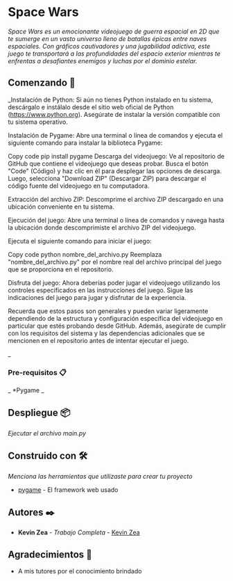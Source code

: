 # Space Wars

_Space Wars es un emocionante videojuego de guerra espacial en 2D que te sumerge en un vasto universo lleno de batallas épicas entre naves espaciales. Con gráficos cautivadores y una jugabilidad adictiva, este juego te transportará a las profundidades del espacio exterior mientras te enfrentas a desafiantes enemigos y luchas por el dominio estelar._

## Comenzando 🚀

_Instalación de Python: Si aún no tienes Python instalado en tu sistema, descárgalo e instálalo desde el sitio web oficial de Python (https://www.python.org). Asegúrate de instalar la versión compatible con tu sistema operativo.

Instalación de Pygame: Abre una terminal o línea de comandos y ejecuta el siguiente comando para instalar la biblioteca Pygame:

Copy code
pip install pygame
Descarga del videojuego: Ve al repositorio de GitHub que contiene el videojuego que deseas probar. Busca el botón "Code" (Código) y haz clic en él para desplegar las opciones de descarga. Luego, selecciona "Download ZIP" (Descargar ZIP) para descargar el código fuente del videojuego en tu computadora.

Extracción del archivo ZIP: Descomprime el archivo ZIP descargado en una ubicación conveniente en tu sistema.

Ejecución del juego: Abre una terminal o línea de comandos y navega hasta la ubicación donde descomprimiste el archivo ZIP del videojuego.

Ejecuta el siguiente comando para iniciar el juego:

Copy code
python nombre_del_archivo.py
Reemplaza "nombre_del_archivo.py" por el nombre real del archivo principal del juego que se proporciona en el repositorio.

Disfruta del juego: Ahora deberías poder jugar el videojuego utilizando los controles especificados en las instrucciones del juego. Sigue las indicaciones del juego para jugar y disfrutar de la experiencia.

Recuerda que estos pasos son generales y pueden variar ligeramente dependiendo de la estructura y configuración específica del videojuego en particular que estés probando desde GitHub. Además, asegúrate de cumplir con los requisitos del sistema y las dependencias adicionales que se mencionen en el repositorio antes de intentar ejecutar el juego.

_




### Pre-requisitos 📋

_
*Pygame
_

## Despliegue 📦

_Ejecutar el archivo main.py_

## Construido con 🛠️

_Menciona las herramientas que utilizaste para crear tu proyecto_

* [pygame]() - El framework web usado

## Autores ✒️


* **Kevin Zea** - *Trabajo Completa* - [Kevin Zea](#Kevin-Zea)

## Agradecimientos 🎁

* A mis tutores por el conocimiento brindado

